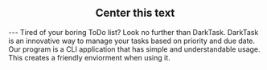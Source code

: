 <h2 style="text-align:center">Center this text</h2>
---
Tired of your boring ToDo list? Look no further than DarkTask. DarkTask is an innovative way to manage your tasks based on priority and due date.<br>
Our program is a CLI application that has simple and understandable usage. This creates a friendly enviorment when using it.
